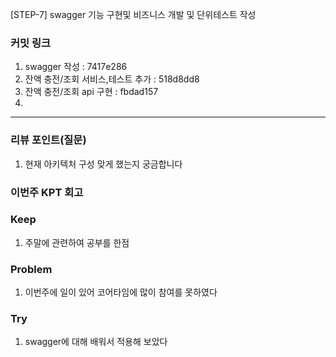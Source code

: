 
  [STEP-7] swagger 기능 구현및 비즈니스 개발 및 단위테스트 작성

### **커밋 링크**

1. swagger 작성 : 7417e286
2. 잔액 충전/조회 서비스,테스트 추가 : 518d8dd8
3. 잔액 충전/조회 api 구현 : fbdad157
4. 

---
### **리뷰 포인트(질문)**

1. 현재 아키텍처 구성 맞게 했는지 궁금합니다 

### **이번주 KPT 회고**

### Keep
<!-- 유지해야 할 좋은 점 -->
1. 주말에 관련하여 공부를 한점

### Problem
<!--개선이 필요한 점-->
1. 이번주에 일이 있어 코어타임에 많이 참여를 못하였다

### Try
<!-- 새롭게 시도할 점 -->
1. swagger에 대해 배워서 적용해 보았다